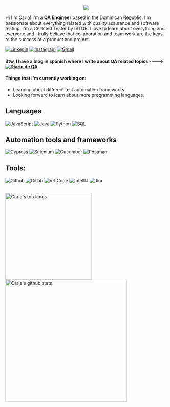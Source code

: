 <p align="center"><img src="https://i.imgur.com/A6bWGFl.gif"/></p>

Hi I'm Carla! I'm a **QA Engineer** based in the Dominican Republic. I'm passionate about everything related with quality assurance and software testing, I'm a Certified Tester by ISTQB. I love to learn about everything and everyone and I trully believe that collaboration and team work are the keys to the success of a product and project. 
<br>

[![Linkedin](https://img.shields.io/badge/-Carla%20Gomez-blue?style=flat&logo=Linkedin&logoColor=white)](https://www.linkedin.com/in/carla-g%C3%B3mez-53a43b14b)
[![Instagram](https://img.shields.io/badge/-carlamgomezp-c13584?style=flat&labelColor=c13584&logo=instagram&logoColor=white)](https://www.instagram.com/carlamgomezp)
[![Gmail](https://img.shields.io/badge/-carlagomezp1@gmail.com-c14438?style=flat&logo=Gmail&logoColor=white)](mailto:carlagomezp1@gmail.com)

#### Btw, I have a blog in spanish where I write about QA related topics ----> [![Diario de QA](https://img.shields.io/badge/-Diario%20de%20QA-black?style=flat)](https://www.diariodeqa.com)


#### Things that I'm currently working on: 
* Learning about different test automation frameworks.
* Looking forward to learn about more programming languages.

## Languages

![JavaScript](https://img.shields.io/badge/-JavaScript-000000?style=flat&logo=javascript)
![Java](https://img.shields.io/badge/-Java-000000?style=flat&logo=java)
![Python](https://img.shields.io/badge/-Python-000000?style=flat&logo=python)
![SQL](https://img.shields.io/badge/-SQL-000000?style=flat&logo=mysql)

## Automation tools and frameworks

![Cypress](https://img.shields.io/badge/-Cypress-000000?style=flat&logo=cypress)
![Selenium](https://img.shields.io/badge/-Selenium-000000?style=flat&logo=selenium)
![Cucumber](https://img.shields.io/badge/-Cucumber-000000?style=flat&logo=cucumber)
![Postman](https://img.shields.io/badge/-Postman-000000?style=flat&logo=postman)

## Tools:

![Github](https://img.shields.io/badge/-Github-000000?style=flat&logo=github)
![Gitlab](https://img.shields.io/badge/-Gitlab-000000?style=flat&logo=gitlab)
![VS Code](https://img.shields.io/badge/-VS%20Code-000000?style=flat&logo=Visual%20Studio%20Code)
![IntellIJ](https://img.shields.io/badge/-IntellIJ%20IDEA-000000?style=flat&logo=intellij%20idea)
![Jira](https://img.shields.io/badge/-Jira-000000?style=flat&logo=jira)

<br>
<a href="https://github.com/carlagomez/github-readme-stats">
<img width="270" height="auto" align="left" alt="Carla's top langs" 
src="https://github-readme-stats.vercel.app/api/top-langs/?username=CarlaGomez&show_icons=true&theme=algolia&count_private=true" /></a>      
 
<a href="https://github.com/CarlaGomez?tab=repositories">
<img width="380" height="auto" alt="Carla's github stats" 
src="https://github-readme-stats.vercel.app/api?username=CarlaGomez&show_icons=true&theme=algolia&count_private=true" /></a>
